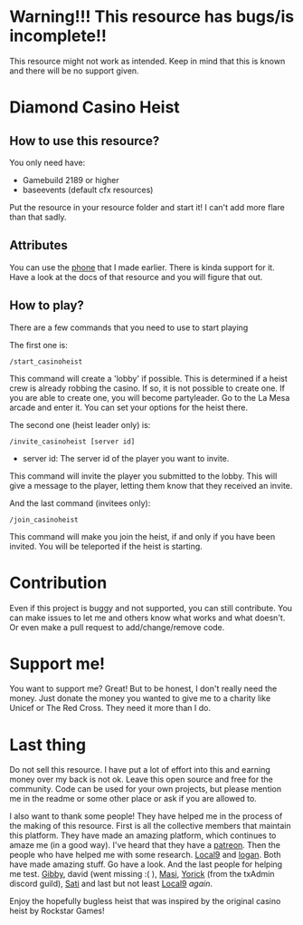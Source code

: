 # Warning!!! This resource has bugs/is incomplete!!

This resource might not work as intended. Keep in mind that this is known and there will be no support given. 

# Diamond Casino Heist

## How to use this resource?

You only need have:
- Gamebuild 2189 or higher
- baseevents (default cfx resources)

Put the resource in your resource folder and start it! I can't add more flare than that sadly.

## Attributes 
You can use the [phone](https://github.com/PappaNiels/FiveM-iFruit-Phone) that I made earlier. There is kinda support for it. Have a look at the docs of that resource and you will figure that out.

## How to play?

There are a few commands that you need to use to start playing

The first one is:
```
/start_casinoheist
```

This command will create a 'lobby' if possible. This is determined if a heist crew is already robbing the casino. If so, it is not possible to create one. 
If you are able to create one, you will become partyleader. Go to the La Mesa arcade and enter it. You can set your options for the heist there.

The second one (heist leader only) is:
```
/invite_casinoheist [server id]
```

- server id: The server id of the player you want to invite.

This command will invite the player you submitted to the lobby. This will give a message to the player, letting them know that they received an invite.

And the last command (invitees only): 
```
/join_casinoheist
```

This command will make you join the heist, if and only if you have been invited. You will be teleported if the heist is starting.

# Contribution

Even if this project is buggy and not supported, you can still contribute. You can make issues to let me and others know what works and what doesn't. Or even make a pull request to add/change/remove code. 

# Support me!

You want to support me? Great! But to be honest, I don't really need the money. Just donate the money you wanted to give me to a charity like Unicef or The Red Cross. They need it more than I do.

# Last thing
Do not sell this resource. I have put a lot of effort into this and earning money over my back is not ok. Leave this open source and free for the community. Code can be used for your own projects, but please mention me in the readme or some other place or ask if you are allowed to. 

I also want to thank some people! They have helped me in the process of the making of this resource. First is all the collective members that maintain this platform. They have made an amazing platform, which continues to amaze me (in a good way). I've heard that they have a [patreon](https://www.patreon.com/fivem). Then the people who have helped me with some research. [Local9](https://github.com/Local9) and [logan](https://github.com/logan-mcgee). Both have made amazing stuff. Go have a look. And the last people for helping me test. [Gibby](https://forum.cfx.re/u/kypos/summary), david (went missing :( ), [Masi](https://github.com/MasiBall), [Yorick](https://github.com/Yorick20022) (from the txAdmin discord guild), [Sati](https://github.com/sati5M) and last but not least [Local9](https://github.com/Local9) *again*. 

Enjoy the hopefully bugless heist that was inspired by the original casino heist by Rockstar Games!